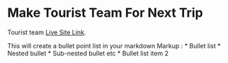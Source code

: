 # Make Tourist Team For Next Trip

Tourist team [Live Site Link](https://github.com/facebook/create-react-app).

 This will create a bullet point list in your markdown
 Markup : * Bullet list
              * Nested bullet
                  * Sub-nested bullet etc
          * Bullet list item 2
